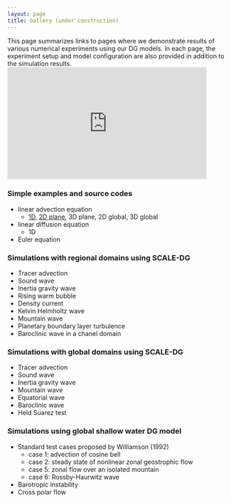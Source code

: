 ```yaml
---
layout: page
title: Gallery (under construction)
---
```


<div class="container">
  <div class="item">
    This page summarizes links to pages where we demonstrate results of various numerical experiments using our DG models. In each page, the experiment setup and model configuration are also provided in addition to the simulation results.
  </div>
  <div class="item">  
    <div class="youtube">
      <iframe  width="448" height="252" src="https://www.youtube.com/embed/{{ site.data.gallery.barocwavetest_movie_id }}?rel=0" frameborder="0" allowfullscreen></iframe>
    </div>
  </div>
</div>

### Simple examples and source codes

* linear advection equation
  *  <a href="{{ '/gallery/simple/linear_advection_1d/' | relative_url }}">1D</a>, <a href="{{ '/gallery/simple/linear_advection_2d/' | relative_url }}">2D plane</a>, 3D plane, 2D global, 3D global
* linear diffusion equation
  * 1D
* Euler equation

### Simulations with regional domains using SCALE-DG

* Tracer advection
* Sound wave
* Inertia gravity wave
* Rising warm bubble
* Density current
* Kelvin Helmholtz wave
* Mountain wave
* Planetary boundary layer turbulence
* Baroclinic wave in a chanel domain

### Simulations with global domains using SCALE-DG

* Tracer advection
* Sound wave
* Inertia gravity wave
* Mountain wave
* Equatorial wave
* Baroclinic wave
* Held Suarez test

### Simulations using global shallow water DG model

* Standard test cases proposed by Williamson (1992)
  * case 1: advection of cosine bell
  * case 2: steady state of nonlinear zonal geostrophic flow
  * case 5: zonal flow over an isolated mountain
  * case 6: Rossby-Haurwitz wave
* Barotropic instability
* Cross polar flow
